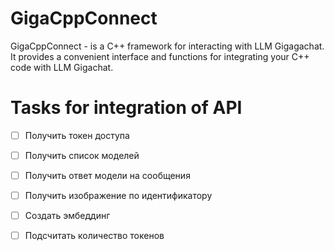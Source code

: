 # GigaCppConnect
GigaCppConnect - is a C++ framework for interacting with LLM Gigagachat.
It provides a convenient interface and functions for integrating your C++ code with LLM Gigachat. 

# Tasks for integration of API
- [ ] Получить токен доступа 
- [ ] Получить список моделей
- [ ] Получить ответ модели на сообщения
- [ ] Получить изображение по идентификатору
- [ ] Создать эмбеддинг
- [ ] Подсчитать количество токенов



